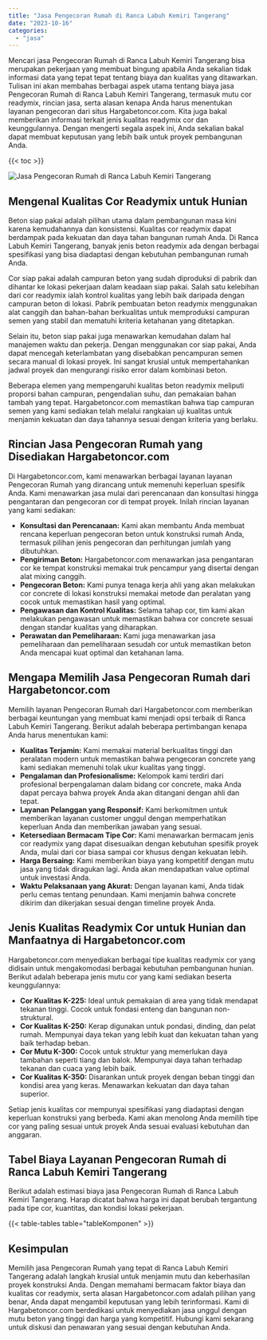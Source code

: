 ```yaml
---
title: "Jasa Pengecoran Rumah di Ranca Labuh Kemiri Tangerang"
date: "2023-10-16"
categories: 
  - "jasa"
---
```



Mencari jasa Pengecoran Rumah di Ranca Labuh Kemiri Tangerang bisa merupakan pekerjaan yang membuat bingung apabila Anda sekalian tidak informasi data yang tepat tepat tentang biaya dan kualitas yang ditawarkan. Tulisan ini akan membahas berbagai aspek utama tentang biaya jasa Pengecoran Rumah di Ranca Labuh Kemiri Tangerang, termasuk mutu cor readymix, rincian jasa, serta alasan kenapa Anda harus menentukan layanan pengecoran dari situs Hargabetoncor.com. Kita juga bakal memberikan informasi terkait jenis kualitas readymix cor dan keunggulannya. Dengan mengerti segala aspek ini, Anda sekalian bakal dapat membuat keputusan yang lebih baik untuk proyek pembangunan Anda.

{{< toc >}}

![Jasa Pengecoran Rumah di Ranca Labuh Kemiri Tangerang](https://hargareadymixid.github.io/hbc/readymix-hbc%20(10).png)

## Mengenal Kualitas Cor Readymix untuk Hunian

Beton siap pakai adalah pilihan utama dalam pembangunan masa kini karena kemudahannya dan konsistensi. Kualitas cor readymix dapat berdampak pada kekuatan dan daya tahan bangunan rumah Anda. Di Ranca Labuh Kemiri Tangerang, banyak jenis beton readymix ada dengan berbagai spesifikasi yang bisa diadaptasi dengan kebutuhan pembangunan rumah Anda.

Cor siap pakai adalah campuran beton yang sudah diproduksi di pabrik dan dihantar ke lokasi pekerjaan dalam keadaan siap pakai. Salah satu kelebihan dari cor readymix ialah kontrol kualitas yang lebih baik daripada dengan campuran beton di lokasi. Pabrik pembuatan beton readymix menggunakan alat canggih dan bahan-bahan berkualitas untuk memproduksi campuran semen yang stabil dan mematuhi kriteria ketahanan yang ditetapkan.

Selain itu, beton siap pakai juga menawarkan kemudahan dalam hal manajemen waktu dan pekerja. Dengan menggunakan cor siap pakai, Anda dapat mencegah keterlambatan yang disebabkan pencampuran semen secara manual di lokasi proyek. Ini sangat krusial untuk mempertahankan jadwal proyek dan mengurangi risiko error dalam kombinasi beton.

Beberapa elemen yang mempengaruhi kualitas beton readymix meliputi proporsi bahan campuran, pengendalian suhu, dan pemakaian bahan tambah yang tepat. Hargabetoncor.com memastikan bahwa tiap campuran semen yang kami sediakan telah melalui rangkaian uji kualitas untuk menjamin kekuatan dan daya tahannya sesuai dengan kriteria yang berlaku.

## Rincian Jasa Pengecoran Rumah yang Disediakan Hargabetoncor.com

Di Hargabetoncor.com, kami menawarkan berbagai layanan layanan Pengecoran Rumah yang dirancang untuk memenuhi keperluan spesifik Anda. Kami menawarkan jasa mulai dari perencanaan dan konsultasi hingga pengantaran dan pengecoran cor di tempat proyek. Inilah rincian layanan yang kami sediakan:

- **Konsultasi dan Perencanaan:** Kami akan membantu Anda membuat rencana keperluan pengecoran beton untuk konstruksi rumah Anda, termasuk pilihan jenis pengecoran dan perhitungan jumlah yang dibutuhkan.
- **Pengiriman Beton:** Hargabetoncor.com menawarkan jasa pengantaran cor ke tempat konstruksi memakai truk pencampur yang disertai dengan alat mixing canggih.
- **Pengecoran Beton:** Kami punya tenaga kerja ahli yang akan melakukan cor concrete di lokasi konstruksi memakai metode dan peralatan yang cocok untuk memastikan hasil yang optimal.
- **Pengawasan dan Kontrol Kualitas:** Selama tahap cor, tim kami akan melakukan pengawasan untuk memastikan bahwa cor concrete sesuai dengan standar kualitas yang diharapkan.
- **Perawatan dan Pemeliharaan:** Kami juga menawarkan jasa pemeliharaan dan pemeliharaan sesudah cor untuk memastikan beton Anda mencapai kuat optimal dan ketahanan lama.

## Mengapa Memilih Jasa Pengecoran Rumah dari Hargabetoncor.com

Memilih layanan Pengecoran Rumah dari Hargabetoncor.com memberikan berbagai keuntungan yang membuat kami menjadi opsi terbaik di Ranca Labuh Kemiri Tangerang. Berikut adalah beberapa pertimbangan kenapa Anda harus menentukan kami:

- **Kualitas Terjamin:** Kami memakai material berkualitas tinggi dan peralatan modern untuk memastikan bahwa pengecoran concrete yang kami sediakan memenuhi tolak ukur kualitas yang tinggi.
- **Pengalaman dan Profesionalisme:** Kelompok kami terdiri dari profesional berpengalaman dalam bidang cor concrete, maka Anda dapat percaya bahwa proyek Anda akan ditangani dengan ahli dan tepat.
- **Layanan Pelanggan yang Responsif:** Kami berkomitmen untuk memberikan layanan customer unggul dengan memperhatikan keperluan Anda dan memberikan jawaban yang sesuai.
- **Ketersediaan Bermacam Tipe Cor:** Kami menawarkan bermacam jenis cor readymix yang dapat disesuaikan dengan kebutuhan spesifik proyek Anda, mulai dari cor biasa sampai cor khusus dengan kekuatan lebih.
- **Harga Bersaing:** Kami memberikan biaya yang kompetitif dengan mutu jasa yang tidak diragukan lagi. Anda akan mendapatkan value optimal untuk investasi Anda.
- **Waktu Pelaksanaan yang Akurat:** Dengan layanan kami, Anda tidak perlu cemas tentang penundaan. Kami menjamin bahwa concrete dikirim dan dikerjakan sesuai dengan timeline proyek Anda.

## Jenis Kualitas Readymix Cor untuk Hunian dan Manfaatnya di Hargabetoncor.com

Hargabetoncor.com menyediakan berbagai tipe kualitas readymix cor yang didisain untuk mengakomodasi berbagai kebutuhan pembangunan hunian. Berikut adalah beberapa jenis mutu cor yang kami sediakan beserta keunggulannya:

- **Cor Kualitas K-225:** Ideal untuk pemakaian di area yang tidak mendapat tekanan tinggi. Cocok untuk fondasi enteng dan bangunan non-struktural.
- **Cor Kualitas K-250:** Kerap digunakan untuk pondasi, dinding, dan pelat rumah. Mempunyai daya tekan yang lebih kuat dan kekuatan tahan yang baik terhadap beban.
- **Cor Mutu K-300:** Cocok untuk struktur yang memerlukan daya tambahan seperti tiang dan balok. Mempunyai daya tahan terhadap tekanan dan cuaca yang lebih baik.
- **Cor Kualitas K-350:** Disarankan untuk proyek dengan beban tinggi dan kondisi area yang keras. Menawarkan kekuatan dan daya tahan superior.

Setiap jenis kualitas cor mempunyai spesifikasi yang diadaptasi dengan keperluan konstruksi yang berbeda. Kami akan menolong Anda memilih tipe cor yang paling sesuai untuk proyek Anda sesuai evaluasi kebutuhan dan anggaran.

## Tabel Biaya Layanan Pengecoran Rumah di Ranca Labuh Kemiri Tangerang

Berikut adalah estimasi biaya jasa Pengecoran Rumah di Ranca Labuh Kemiri Tangerang. Harap dicatat bahwa harga ini dapat berubah tergantung pada tipe cor, kuantitas, dan kondisi lokasi pekerjaan.

{{< table-tables table="tableKomponen" >}}

## Kesimpulan

Memilih jasa Pengecoran Rumah yang tepat di Ranca Labuh Kemiri Tangerang adalah langkah krusial untuk menjamin mutu dan keberhasilan proyek konstruksi Anda. Dengan memahami bermacam faktor biaya dan kualitas cor readymix, serta alasan Hargabetoncor.com adalah pilihan yang benar, Anda dapat mengambil keputusan yang lebih terinformasi. Kami di Hargabetoncor.com berdedikasi untuk menyediakan jasa unggul dengan mutu beton yang tinggi dan harga yang kompetitif. Hubungi kami sekarang untuk diskusi dan penawaran yang sesuai dengan kebutuhan Anda.
